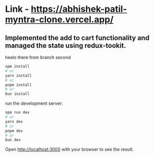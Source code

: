 # Link - https://abhishek-patil-myntra-clone.vercel.app/

## Implemented the add to cart functionality and managed the state using __redux-tookit__.

heelo there from branch second 

```bash
npm install
# or
yarn install
# or
pnpm install
# or
bun install
```


run the development server:

```bash
npm run dev
# or
yarn dev
# or
pnpm dev
# or
bun dev
```

Open [http://localhost:3000](http://localhost:3000) with your browser to see the result.





